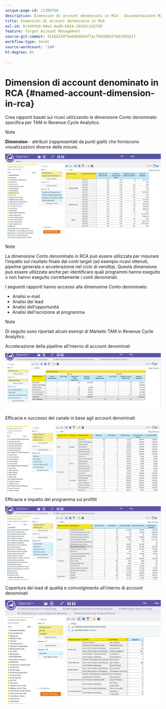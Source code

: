 ```yaml
---
unique-page-id: 11380789
description: Dimension di account denominato in RCA - Documentazione Marketo - Documentazione del prodotto
title: Dimension di account denominato in RCA
exl-id: 0c5d9fb9-94e3-4ad0-b024-26542c2d2fd3
feature: Target Account Management
source-git-commit: 431bd258f9a68bbb9df7acf043085578d3d91b1f
workflow-type: tm+mt
source-wordcount: '149'
ht-degree: 0%

---
```


# Dimension di account denominato in RCA {#named-account-dimension-in-rca}

Crea rapporti basati sui ricavi utilizzando la dimensione Conto denominato specifica per TAM in Revenue Cycle Analytics.

>[!NOTE]
>
>**Dimension** - attributi (rappresentati da punti gialli) che forniscono visualizzazioni diverse delle misure.

![](assets/one-2.png)

>[!NOTE]
>
>La dimensione Conto denominato in RCA può essere utilizzata per misurare l’impatto sul risultato finale dai conti target (ad esempio ricavi ottenuti, pipeline generata o accelerazione nel ciclo di vendita). Questa dimensione può essere utilizzata anche per identificare quali programmi hanno eseguito o non hanno eseguito correttamente i conti denominati.

I seguenti rapporti hanno accesso alla dimensione Conto denominato:

* Analisi e-mail
* Analisi dei lead
* Analisi dell’opportunità
* Analisi dell’iscrizione al programma

>[!NOTE]
>
>Di seguito sono riportati alcuni esempi di Marketo TAM in Revenue Cycle Analytics.

Accelerazione della pipeline all’interno di account denominati

![](assets/two-1.png)

Efficacia e successo del canale in base agli account denominati

![](assets/three-2.png)

Efficacia e impatto del programma sui profitti

![](assets/four-3.png)

Copertura dei lead di qualità e coinvolgimento all’interno di account denominati

![](assets/five-2.png)
